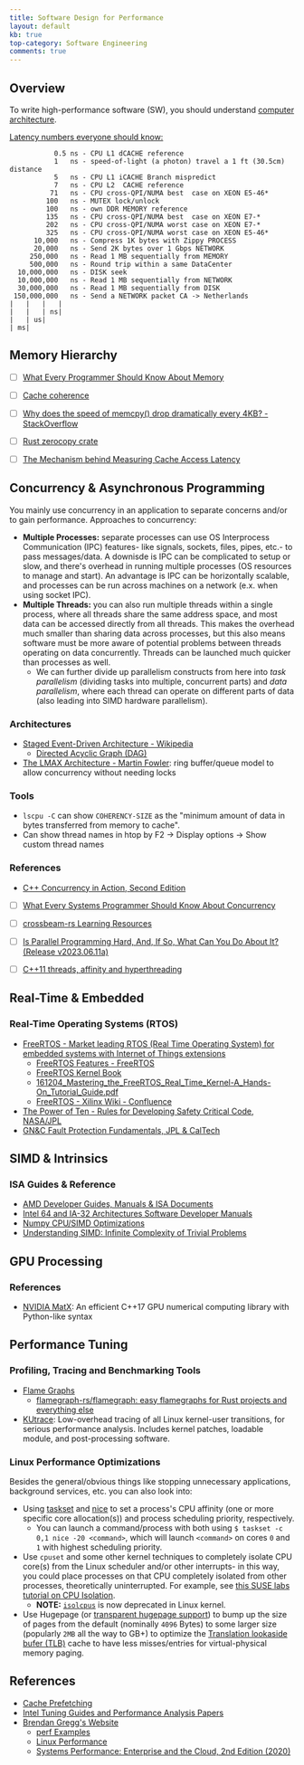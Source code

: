 ```yaml
---
title: Software Design for Performance
layout: default
kb: true
top-category: Software Engineering
comments: true
---
```


## Overview

To write high-performance software (SW), you should understand [computer architecture](../digital/comp_arch.html).

[Latency numbers everyone should know:](https://stackoverflow.com/a/4087315)
```
           0.5 ns - CPU L1 dCACHE reference
           1   ns - speed-of-light (a photon) travel a 1 ft (30.5cm) distance
           5   ns - CPU L1 iCACHE Branch mispredict
           7   ns - CPU L2  CACHE reference
          71   ns - CPU cross-QPI/NUMA best  case on XEON E5-46*
         100   ns - MUTEX lock/unlock
         100   ns - own DDR MEMORY reference
         135   ns - CPU cross-QPI/NUMA best  case on XEON E7-*
         202   ns - CPU cross-QPI/NUMA worst case on XEON E7-*
         325   ns - CPU cross-QPI/NUMA worst case on XEON E5-46*
      10,000   ns - Compress 1K bytes with Zippy PROCESS
      20,000   ns - Send 2K bytes over 1 Gbps NETWORK
     250,000   ns - Read 1 MB sequentially from MEMORY
     500,000   ns - Round trip within a same DataCenter
  10,000,000   ns - DISK seek
  10,000,000   ns - Read 1 MB sequentially from NETWORK
  30,000,000   ns - Read 1 MB sequentially from DISK
 150,000,000   ns - Send a NETWORK packet CA -> Netherlands
|   |   |   |
|   |   | ns|
|   | us|
| ms|
```

## Memory Hierarchy

* [ ] [What Every Programmer Should Know About Memory](https://people.freebsd.org/~lstewart/articles/cpumemory.pdf)
- [ ] [Cache coherence](https://en.wikipedia.org/wiki/Cache_coherence)
- [ ] [Why does the speed of memcpy() drop dramatically every 4KB? - StackOverflow](https://stackoverflow.com/questions/21038965/why-does-the-speed-of-memcpy-drop-dramatically-every-4kb)
- [ ] [Rust zerocopy crate](https://docs.rs/zerocopy/latest/zerocopy/)
- [ ] [The Mechanism behind Measuring Cache Access Latency](https://www.alibabacloud.com/blog/the-mechanism-behind-measuring-cache-access-latency_599384)


## Concurrency & Asynchronous Programming

You mainly use concurrency in an application to separate concerns and/or to gain performance. Approaches to concurrency:
- **Multiple Processes:** separate processes can use OS Interprocess Communication (IPC) features- like signals, sockets, files, pipes, etc.- to pass messages/data. A downisde is IPC can be complicated to setup or slow, and there's overhead in running multiple processes (OS resources to manage and start). An advantage is IPC can be horizontally scalable, and processes can be run across machines on a network (e.x. when using socket IPC).
- **Multiple Threads:** you can also run multiple threads within a single process, where all threads share the same address space, and most data can be accessed directly from all threads. This makes the overhead much smaller than sharing data across processes, but this also means software must be more aware of potential problems between threads operating on data concurrently. Threads can be launched much quicker than processes as well.
  + We can further divide up parallelism constructs from here into _task parallelism_ (dividing tasks into multiple, concurrent parts) and _data parallelism_, where each thread can operate on different parts of data (also leading into SIMD hardware parallelism).


### Architectures

- [Staged Event-Driven Architecture - Wikipedia](https://en.wikipedia.org/wiki/Staged_event-driven_architecture)
  * [Directed Acyclic Graph (DAG)](https://en.wikipedia.org/wiki/Directed_acyclic_graph)
- [The LMAX Architecture - Martin Fowler](https://martinfowler.com/articles/lmax.html): ring buffer/queue model to allow concurrency without needing locks

### Tools

* `lscpu -C` can show `COHERENCY-SIZE` as the "minimum amount of data in bytes transferred from memory to cache".
* Can show thread names in htop by F2 → Display options → Show custom thread names

### References

* [C++ Concurrency in Action, Second Edition](https://a.co/d/5JJIIHQ)
* [ ] [What Every Systems Programmer Should Know About Concurrency](https://assets.bitbashing.io/papers/concurrency-primer.pdf)
* [ ] [crossbeam-rs Learning Resources](https://github.com/crossbeam-rs/rfcs/wiki)
* [ ] [Is Parallel Programming Hard, And, If So, What Can You Do About It? (Release v2023.06.11a)](https://arxiv.org/abs/1701.00854)
* [ ] [C++11 threads, affinity and hyperthreading](https://eli.thegreenplace.net/2016/c11-threads-affinity-and-hyperthreading/)


## Real-Time & Embedded

### Real-Time Operating Systems (RTOS)

* [FreeRTOS - Market leading RTOS (Real Time Operating System) for embedded systems with Internet of Things extensions](https://www.freertos.org/)
  + [FreeRTOS Features - FreeRTOS](https://www.freertos.org/features.html)
  + [FreeRTOS Kernel Book](https://github.com/FreeRTOS/FreeRTOS-Kernel-Book)
  + [161204_Mastering_the_FreeRTOS_Real_Time_Kernel-A_Hands-On_Tutorial_Guide.pdf](https://www.freertos.org/fr-content-src/uploads/2018/07/161204_Mastering_the_FreeRTOS_Real_Time_Kernel-A_Hands-On_Tutorial_Guide.pdf)
  + [FreeRTOS - Xilinx Wiki - Confluence](https://xilinx-wiki.atlassian.net/wiki/spaces/A/pages/18842141/FreeRTOS)
* [The Power of Ten - Rules for Developing Safety Critical Code, NASA/JPL](https://spinroot.com/gerard/pdf/P10.pdf)
* [GN&C Fault Protection Fundamentals, JPL & CalTech](https://trs.jpl.nasa.gov/bitstream/handle/2014/41696/08-0125.pdf)


## SIMD & Intrinsics

### ISA Guides & Reference

* [AMD Developer Guides, Manuals & ISA Documents](https://developer.amd.com/resources/developer-guides-manuals/)
* [Intel 64 and IA-32 Architectures Software Developer Manuals](https://software.intel.com/content/www/us/en/develop/articles/intel-sdm.html)
* [Numpy CPU/SIMD Optimizations](https://numpy.org/doc/stable/reference/simd/index.html)
* [Understanding SIMD: Infinite Complexity of Trivial Problems](https://www.modular.com/blog/understanding-simd-infinite-complexity-of-trivial-problems)

## GPU Processing

### References

* [NVIDIA MatX](https://github.com/NVIDIA/MatX): An efficient C++17 GPU numerical computing library with Python-like syntax


## Performance Tuning

### Profiling, Tracing and Benchmarking Tools

* [Flame Graphs](https://www.brendangregg.com/flamegraphs.html)
  + [flamegraph-rs/flamegraph: easy flamegraphs for Rust projects and everything else](https://github.com/flamegraph-rs/flamegraph)
* [KUtrace](https://github.com/dicksites/KUtrace): Low-overhead tracing of all Linux kernel-user transitions, for serious performance analysis. Includes kernel patches, loadable module, and post-processing software.

### Linux Performance Optimizations

Besides the general/obvious things like stopping unnecessary applications, background services, etc. you can also look into:
- Using [taskset](https://man7.org/linux/man-pages/man1/taskset.1.html) and [nice](https://www.man7.org/linux/man-pages/man1/nice.1.html) to set a process's CPU affinity (one or more specific core allocation(s)) and process scheduling priority, respectively.
  + You can launch a command/process with both using `$ taskset -c 0,1 nice -20 <command>`, which will launch `<command>` on cores `0` and `1` with highest scheduling priority.
- Use `cpuset` and some other kernel techniques to completely isolate CPU core(s) from the Linux scheduler and/or other interrupts- in this way, you could place processes on that CPU completely isolated from other processes, theoretically uninterrupted. For example, see [this SUSE labs tutorial on CPU Isolation](https://www.suse.com/c/cpu-isolation-practical-example-part-5/).
  + **NOTE:** [`isolcpus`](https://wiki.linuxfoundation.org/realtime/documentation/howto/tools/cpu-partitioning/isolcpus) is now deprecated in Linux kernel.
- Use Hugepage (or [transparent hugepage support](https://www.kernel.org/doc/Documentation/vm/transhuge.txt)) to bump up the size of pages from the default (nominally `4096` Bytes) to some larger size (popularly `2MB` all the way to GB+) to optimize the [Translation lookaside bufer (TLB)](https://en.wikipedia.org/wiki/Translation_lookaside_buffer) cache to have less misses/entries for virtual-physical memory paging.


## References

* [Cache Prefetching](https://en.wikipedia.org/wiki/Cache_prefetching)
* [Intel Tuning Guides and Performance Analysis Papers](https://www.intel.com/content/www/us/en/developer/articles/guide/processor-specific-performance-analysis-papers.html)
* [Brendan Gregg's Website](https://www.brendangregg.com/overview.html)
  + [perf Examples](https://www.brendangregg.com/perf.html)
  + [Linux Performance](https://www.brendangregg.com/linuxperf.html)
  + [Systems Performance: Enterprise and the Cloud, 2nd Edition (2020)](https://www.brendangregg.com/systems-performance-2nd-edition-book.html)

